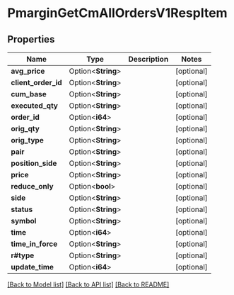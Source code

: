 # PmarginGetCmAllOrdersV1RespItem

## Properties

Name | Type | Description | Notes
------------ | ------------- | ------------- | -------------
**avg_price** | Option<**String**> |  | [optional]
**client_order_id** | Option<**String**> |  | [optional]
**cum_base** | Option<**String**> |  | [optional]
**executed_qty** | Option<**String**> |  | [optional]
**order_id** | Option<**i64**> |  | [optional]
**orig_qty** | Option<**String**> |  | [optional]
**orig_type** | Option<**String**> |  | [optional]
**pair** | Option<**String**> |  | [optional]
**position_side** | Option<**String**> |  | [optional]
**price** | Option<**String**> |  | [optional]
**reduce_only** | Option<**bool**> |  | [optional]
**side** | Option<**String**> |  | [optional]
**status** | Option<**String**> |  | [optional]
**symbol** | Option<**String**> |  | [optional]
**time** | Option<**i64**> |  | [optional]
**time_in_force** | Option<**String**> |  | [optional]
**r#type** | Option<**String**> |  | [optional]
**update_time** | Option<**i64**> |  | [optional]

[[Back to Model list]](../README.md#documentation-for-models) [[Back to API list]](../README.md#documentation-for-api-endpoints) [[Back to README]](../README.md)


